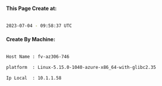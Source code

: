 
   
#### This Page Create at:

```bash

2023-07-04 - 09:58:37 UTC

```

#### Create By Machine:

```bash

Host Name : fv-az306-746

platform  : Linux-5.15.0-1040-azure-x86_64-with-glibc2.35

Ip Local  : 10.1.1.58

```

